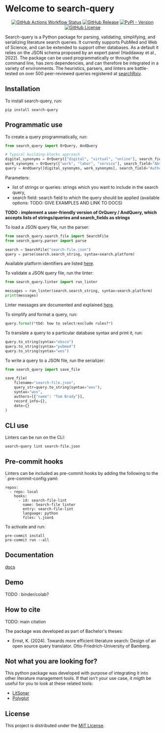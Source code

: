 #  Welcome to search-query

<div align="center">

[![GitHub Actions Workflow Status](https://img.shields.io/github/actions/workflow/status/CoLRev-Environment/search-query/.github%2Fworkflows%2Ftests.yml?label=tests)](https://github.com/CoLRev-Environment/search-query/actions/workflows/tests.yml)
[![GitHub Release](https://img.shields.io/github/v/release/CoLRev-Environment/search-query)](https://github.com/CoLRev-Environment/search-query/releases/)
[![PyPI - Version](https://img.shields.io/pypi/v/search-query?color=blue)](https://pypi.org/project/search-query/)
[![GitHub License](https://img.shields.io/github/license/CoLRev-Environment/search-query)](https://github.com/CoLRev-Environment/search-query/releases/)

</div>

Search-query is a Python package for parsing, validating, simplifying, and serializing literature search queries.
It currently supports PubMed and Web of Science, and can be extended to support other databases.
As a default it relies on the JSON schema proposed by an expert panel (Haddaway et al., 2022).
The package can be used programmatically or through the command line, has zero dependencies, and can therefore be integrated in a variety of environments.
The heuristics, parsers, and linters are battle-tested on over 500 peer-reviewed queries registered at [searchRxiv](https://www.cabidigitallibrary.org/journal/searchrxiv).

## Installation

To install search-query, run:

```
pip install search-query
```

## Programmatic use

To create a query programmatically, run:

```Python
from search_query import OrQuery, AndQuery

# Typical building-blocks approach
digital_synonyms = OrQuery(["digital", "virtual", "online"], search_field="Abstract")
work_synonyms = OrQuery(["work", "labor", "service"], search_field="Abstract")
query = AndQuery([digital_synonyms, work_synonyms], search_field="Author Keywords")
```

Parameters:

- list of strings or queries: strings which you want to include in the search query,
- search field: search field to which the query should be applied (available options: TODO: GIVE EXAMPLES AND LINK TO DOCS)

**TODO : implement a user-friendly version of OrQuery / AndQuery, which accepts lists of strings/queries and search_fields as strings**

To load a JSON query file, run the parser:

```python
from search_query.search_file import SearchFile
from search_query.parser import parse

search = SearchFile("search-file.json")
query = parse(search.search_string, syntax=search.platform)
```

Available platform identifiers are listed [here](search_query/constants.py).

To validate a JSON query file, run the linter:

```Python
from search_query.linter import run_linter

messages = run_linter(search.search_string, syntax=search.platform)
print(messages)
```

Linter messages are documented and explained [here](docs/dev_linter.md).

To simplify and format a query, run:

```Python
query.format(*tbd: how to select/exclude rules?*)
```
To translate a query to a particular database syntax and print it, run:

```Python
query.to_string(syntax="ebsco")
query.to_string(syntax="pubmed")
query.to_string(syntax="wos")
```

To write a query to a JSON file, run the serializer:

```Python
from search_query import save_file

save_file(
    filename="search-file.json",
    query_str=query.to_string(syntax="wos"),
    syntax="wos",
    authors=[{"name": "Tom Brady"}],
    record_info={},
    date={}
)
```

## CLI use

Linters can be run on the CLI:

```
search-query lint search-file.json
```

## Pre-commit hooks

Linters can be included as pre-commit hooks by adding the following to the `.pre-commit-config.yaml:

```
repos:
  - repo: local
    hooks:
      - id: search-file-lint
        name: Search-file linter
        entry: search-file-lint
        language: python
        files: \.json$
```

<!--
TODO: the previous one should be for dev. Enable (based on [.pre-commit-hooks.yaml](https://github.com/pre-commit/pre-commit-hooks/blob/main/.pre-commit-hooks.yaml)):

```
-   repo: https://github.com/pre-commit/pre-commit-hooks
    rev: v4.6.0  # Use the ref you want to point at
    hooks:
    -   id: trailing-whitespace
```
-->

To activate and run:

```
pre-commit install
pre-commit run --all
```

## Documentation

[docs](docs/readme.md)

## Demo

TODO : binder/colab?

## How to cite

TODO: main citation

The package was developed as part of Bachelor's theses:

- Ernst, K. (2024). Towards more efficient literature search: Design of an open source query translator. Otto-Friedrich-University of Bamberg.

## Not what you are looking for?

This python package was developed with purpose of integrating it into other literature management tools. If that isn't your use case, it migth be useful for you to look at these related tools:

- [LitSonar](https://litsonar.com/)
- [Polyglot](https://sr-accelerator.com/#/polyglot)

## License

This project is distributed under the [MIT License](LICENSE).
